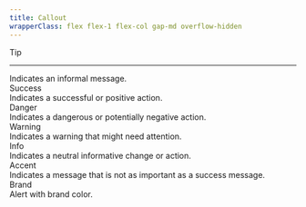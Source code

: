 ```yaml
---
title: Callout
wrapperClass: flex flex-1 flex-col gap-md overflow-hidden
---
```


<div class="vv-alert 
            vv-alert--callout" 
     role="alert">
    <div class="vv-alert__title">Tip</div>
    <hr />
    <div class="vv-alert__content">Indicates an informal message.</div>
</div>

<div class="vv-alert 
            vv-alert--callout 
            vv-alert--success" 
     role="alert">
    <div class="vv-alert__title">Success</div>
    <div class="vv-alert__content">Indicates a successful or positive action.  </div>
</div>

<div class="vv-alert 
            vv-alert--callout 
            vv-alert--danger" 
     role="alert">
    <div class="vv-alert__title">Danger</div> 
    <div class="vv-alert__content">Indicates a dangerous or potentially negative action.</div>
</div>

<div class="vv-alert 
            vv-alert--callout 
            vv-alert--warning"
     role="alert">
    <div class="vv-alert__title">Warning</div>
    <div class="vv-alert__content">Indicates a warning that might need attention.</div>
</div>

<div class="vv-alert 
            vv-alert--callout 
            vv-alert--info" 
     role="alert">
    <div class="vv-alert__title">Info</div>
    <div class="vv-alert__content">Indicates a neutral informative change or action. </div>
</div>

<div class="vv-alert 
            vv-alert--callout 
            vv-alert--accent" 
     role="alert">
    <div class="vv-alert__title">Accent</div>
    <div class="vv-alert__content">Indicates a message that is not as important as a success message.</div>
</div>

<div class="vv-alert 
            vv-alert--callout 
            vv-alert--brand" 
     role="alert">
    <div class="vv-alert__title">Brand</div>
    <div class="vv-alert__content">Alert with brand color.</div>
</div>